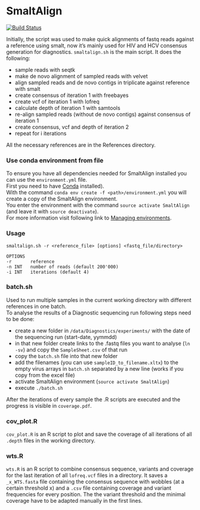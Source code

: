 # SmaltAlign

[![Build Status](https://travis-ci.org/medvir/SmaltAlign.svg?branch=master)](https://travis-ci.org/medvir/SmaltAlign)

Initially, the script was used to make quick alignments of fastq reads against a reference using smalt, now it’s mainly used for HIV and HCV consensus generation for diagnostics.
`smaltalign.sh` is the main script. It does the following:
- sample reads with seqtk
- make de novo alignment of sampled reads with velvet
- align sampled reads and de novo contigs in triplicate against reference with smalt
- create consensus of iteration 1 with freebayes
- create vcf of iteration 1 with lofreq
- calculate depth of iteration 1 with samtools
- re-align sampled reads (without de novo contigs) against consensus of iteration 1
- create consensus, vcf and depth of iteration 2
- repeat for i iterations

All the necessary references are in the References directory.

### Use conda environment from file
To ensure you have all dependencies needed for SmaltAlign installed you can use the `environment.yml` file.  
First you need to have [Conda](https://conda.io/docs/install/quick.html) installed).  
With the command `conda env create -f <path>/environment.yml` you will create a copy of the SmaltAlign environment.  
You enter the environment with the command `source activate SmaltAlign` (and leave it with `source deactivate`).  
For more information visit following link to [Managing environments](https://conda.io/docs/using/envs.html).


### Usage
	smaltalign.sh -r <reference_file> [options] <fastq_file/directory>

	OPTIONS
	-r       reference
	-n INT   number of reads (default 200'000)
	-i INT   iterations (default 4)

### batch.sh
Used to run multiple samples in the current working directory with different references in one batch.  
To analyse the results of a Diagnostic sequencing run following steps need to be done:
* create a new folder in `/data/Diagnostics/experiments/` with the date of the sequencing run (start-date, yymmdd)
* in that new folder create links to the .fastq files you want to analyse (`ln -sv`) and copy the `SampleSheet.csv` of that run
* copy the `batch.sh` file into that new folder
* add the filenames (you can use `sampleID_to_filename.xltx`) to the empty virus arrays in `batch.sh` separated by a new line (works if you copy from the excel file)
* activate SmaltAlign environment (`source activate SmaltAlign`)
* execute `./batch.sh`

After the iterations of every sample the .R scripts are executed and the progress is visible in `coverage.pdf`.

### cov_plot.R
`cov_plot.R` is an R script to plot and save the coverage of all iterations of all `.depth` files in the working directory.

### wts.R
`wts.R` is an R script to combine consensus sequence, variants and coverage for the last iteration of all `lofreq.vcf` files in a directory.
It saves a `_x_WTS.fasta` file containing the consensus sequence with wobbles (at a certain threshold x) and a `.csv` file  containing coverage and variant frequencies for every position.
The the variant threshold and the minimal coverage have to be adapted manually in the first lines.